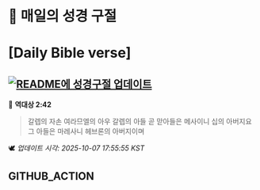 # 🙏 매일의 성경 구절
# [Daily Bible verse]
## [![README에 성경구절 업데이트](https://github.com/DONGSUKA/first_test/actions/workflows/update-readme-bible.yml/badge.svg)](https://github.com/DONGSUKA/first_test/actions/workflows/update-readme-bible.yml)
<!-- START_BIBLE_VERSE -->
📖 **역대상 2:42**
> 갈렙의 자손 여라므엘의 아우 갈렙의 아들 곧 맏아들은 메사이니 십의 아버지요 그 아들은 마레사니 헤브론의 아버지이며

🕊️ _업데이트 시각: 2025-10-07 17:55:55 KST_
  <!-- END_BIBLE_VERSE -->
## GITHUB_ACTION

